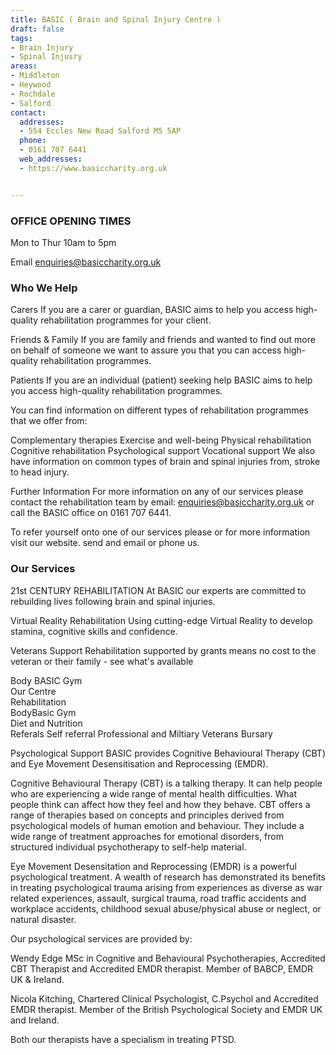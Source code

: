 ```yaml
---
title: BASIC ( Brain and Spinal Injury Centre )
draft: false
tags:
- Brain Injury
- Spinal Injusry
areas:
- Middleton
- Heywood
- Rochdale
- Salford
contact:
  addresses:
  - 554 Eccles New Road Salford M5 5AP
  phone:
  - 0161 707 6441
  web_addresses:
  - https://www.basiccharity.org.uk 


---
```


### OFFICE OPENING TIMES     
Mon to Thur   10am to 5pm  

Email enquiries@basiccharity.org.uk  


### Who We Help  

Carers
If you are a carer or guardian, BASIC aims to help you access high-quality rehabilitation programmes for your client. 

Friends & Family
If you are family and friends and wanted to find out more on behalf of someone we want to assure you that you can access high-quality rehabilitation programmes. 

Patients
If you are an individual (patient) seeking help BASIC aims to help you access high-quality rehabilitation programmes.

You can find information on different types of rehabilitation programmes that we offer from: 

Complementary therapies 
Exercise and well-being 
Physical rehabilitation 
Cognitive rehabilitation 
Psychological support 
Vocational support 
We also have information on common types of brain and spinal injuries from, stroke to head injury. 

Further Information
For more information on any of our services please contact the rehabilitation team by email: enquiries@basiccharity.org.uk or call the BASIC office on 0161 707 6441. 

To refer yourself onto one of our services please or for more information visit our website. send and email or phone us.

### Our Services  

21st CENTURY REHABILITATION
At BASIC our experts are committed to rebuilding lives following brain and spinal injuries.

Virtual Reality Rehabilitation
Using cutting-edge Virtual Reality to develop stamina, cognitive skills and confidence.

Veterans Support
Rehabilitation supported by grants means no cost to the veteran or their family - see what's available

Body BASIC Gym  
Our Centre  
Rehabilitation  
BodyBasic Gym  
Diet and Nutrition  
Referals  Self referral  Professional and Miltiary Veterans Bursary    

Psychological Support
BASIC provides Cognitive Behavioural Therapy (CBT) and Eye Movement Desensitisation and Reprocessing (EMDR).

Cognitive Behavioural Therapy (CBT) is a talking therapy. It can help people who are experiencing a wide range of mental health difficulties. What people think can affect how they feel and how they behave. CBT offers a range of therapies based on concepts and principles derived from psychological models of human emotion and behaviour. They include a wide range of treatment approaches for emotional disorders, from structured individual psychotherapy to self-help material.

Eye Movement Desensitation and Reprocessing (EMDR) is a powerful psychological treatment. A wealth of research has demonstrated its benefits in treating psychological trauma arising from experiences as diverse as war related experiences, assault, surgical trauma, road traffic accidents and workplace accidents, childhood sexual abuse/physical abuse or neglect, or natural disaster.

Our psychological services are provided by:

Wendy Edge MSc in Cognitive and Behavioural Psychotherapies, Accredited CBT Therapist and Accredited EMDR therapist. Member of BABCP, EMDR UK & Ireland.

Nicola Kitching, Chartered Clinical Psychologist, C.Psychol and Accredited EMDR therapist. Member of the British Psychological Society and EMDR UK and Ireland.

Both our therapists have a specialism in treating PTSD.  

